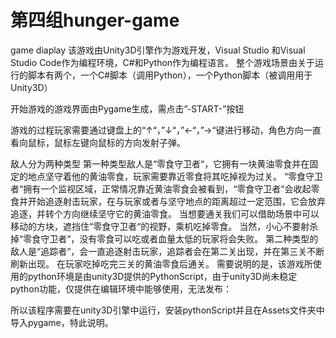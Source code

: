 # 第四组hunger-game
game diaplay
该游戏由Unity3D引擎作为游戏开发，Visual Studio 和Visual Studio Code作为编程环境，C#和Python作为编程语言。
整个游戏场景由关于运行的脚本有两个，一个C#脚本（调用Python），一个Python脚本（被调用用于Unity3D）

开始游戏的游戏界面由Pygame生成，需点击”-START-”按钮

游戏的过程玩家需要通过键盘上的“↑“，”↓“，”←“，”→“键进行移动，角色方向一直看向鼠标，鼠标左键向鼠标的方向发射子弹。
 
敌人分为两种类型
第一种类型敌人是“零食守卫者“，它拥有一块黄油零食并在固定的地点坚守着他的黄油零食，玩家需要靠近零食将其吃掉视为过关。
“零食守卫者“拥有一个监视区域，正常情况靠近黄油零食会被看到，“零食守卫者“会收起零食并开始追逐射击玩家，在与玩家或者与坚守地点的距离超过一定范围，它会放弃追逐，并转个方向继续坚守它的黄油零食。
当想要通关我们可以借助场景中可以移动的方块，遮挡住“零食守卫者“的视野，乘机吃掉零食。
当然，小心不要射杀掉“零食守卫者“，没有零食可以吃或者血量太低的玩家将会失败。
第二种类型的敌人是“追踪者“，会一直追逐射击玩家，追踪者会在第二关出现，并在第三关不断刷新出现。
在玩家吃掉吃完三关的黄油零食后通关。
需要说明的是，该游戏所使用的python环境是由unity3D提供的PythonScript，由于unity3D尚未稳定python功能，仅提供在编辑环境中能够使用，无法发布：
 
所以该程序需要在unity3D引擎中运行，安装pythonScript并且在Assets文件夹中导入pygame，特此说明。

